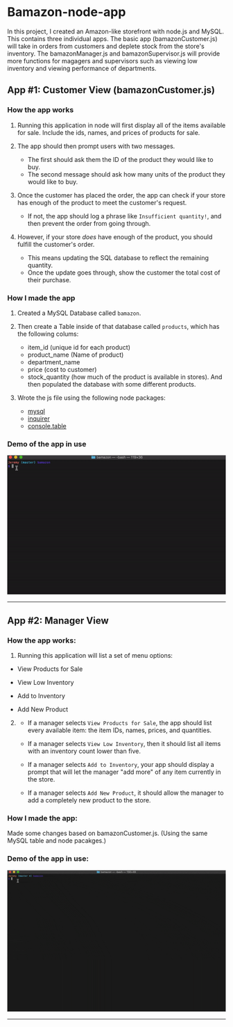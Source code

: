 # Bamazon-node-app

In this project, I created an Amazon-like storefront with node.js and MySQL. This contains three individual apps. The basic app (bamazonCustomer.js) will take in orders from customers and deplete stock from the store's inventory. The bamazonManager.js and bamazonSupervisor.js will provide more functions for magagers and supervisors such as viewing low inventory and viewing performance of departments. 


## App #1: Customer View (bamazonCustomer.js)

### How the app works

1. Running this application in node will first display all of the items available for sale. Include the ids, names, and prices of products for sale.

2. The app should then prompt users with two messages.

   * The first should ask them the ID of the product they would like to buy.
   * The second message should ask how many units of the product they would like to buy.

3. Once the customer has placed the order, the app can check if your store has enough of the product to meet the customer's request.

   * If not, the app should log a phrase like `Insufficient quantity!`, and then prevent the order from going through.

4. However, if your store _does_ have enough of the product, you should fulfill the customer's order.
   * This means updating the SQL database to reflect the remaining quantity.
   * Once the update goes through, show the customer the total cost of their purchase.

### How I made the app

1. Created a MySQL Database called `bamazon`.

2. Then create a Table inside of that database called `products`, which has the following colums:
    * item_id (unique id for each product)
    * product_name (Name of product)
    * department_name
    * price (cost to customer)
    * stock_quantity (how much of the product is available in stores).
   And then populated the database with some different products. 

3. Wrote the js file using the following node packages: 
    * [mysql](https://www.npmjs.com/package/mysql)
    * [inquirer](https://www.npmjs.com/package/inquirer)
    * [console.table](https://www.npmjs.com/package/console.table)

### Demo of the app in use

![Alt text](https://github.com/CapApple/bamazon/blob/master/screenshots/bamazonCustomer.gif)

- - -

## App #2: Manager View

### How the app works:

1. Running this application will list a set of menu options:

* View Products for Sale
    
* View Low Inventory
    
* Add to Inventory
    
* Add New Product

2. * If a manager selects `View Products for Sale`, the app should list every         available item: the item IDs, names, prices, and quantities.

   * If a manager selects `View Low Inventory`, then it should list all items with an inventory count lower than five.

   * If a manager selects `Add to Inventory`, your app should display a prompt that will let the manager "add more" of any item currently in the store.

   * If a manager selects `Add New Product`, it should allow the manager to add a completely new product to the store.

### How I made the app:

Made some changes based on bamazonCustomer.js. (Using the same MySQL table and node pacakges.)

### Demo of the app in use:

![Alt text](https://github.com/CapApple/bamazon/blob/master/screenshots/bamazonManager.gif)

- - -
